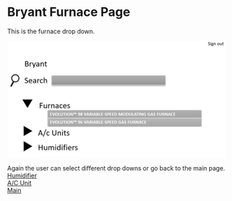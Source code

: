 # Bryant Furnace Page
This is the furnace drop down.

![BryantFurnace](https://github.com/RC11B/HVAC-Project/blob/master/Wire%20Frame/pictures/Bryant2.png)

Again the user can select different drop downs or go back to the main page.
<br>
[Humidifier](BryantHumidifiers.md)
<br>
[A/C Unit](BryantAC-Units.md)
<br>
[Main](MainPage.md)
